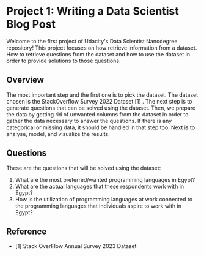 # Project 1: Writing a Data Scientist Blog Post
Welcome to the first project of Udacity's Data Scientist Nanodegree repository! This project focuses on how retrieve information from a dataset. How to retrieve questions from the dataset and how to use the dataset in order to provide solutions to those questions. 
## Overview
The most important step and the first one is to pick the dataset. The dataset chosen is the StackOverflow Survey 2022 Dataset [1] . The next step is to generate questions that can be solved using the dataset. Then, we prepare the data by getting rid of unwanted columns from the dataset in order to gather the data necessary to answer the questions. If there is any categorical or missing data, it should be handled in that step too. Next is to analyse, model, and visualize the results.
## Questions
These are the questions that will be solved using the dataset:
1.  What are the most preferred/wanted programming languages in Egypt?
2.  What are the actual languages that these respondents work with in Egypt?
3.  How is the utilization of programming languages at work connected to the programming languages that individuals aspire to work with in Egypt?
## Reference
- [1] Stack OverFlow Annual Survey 2023 Dataset
